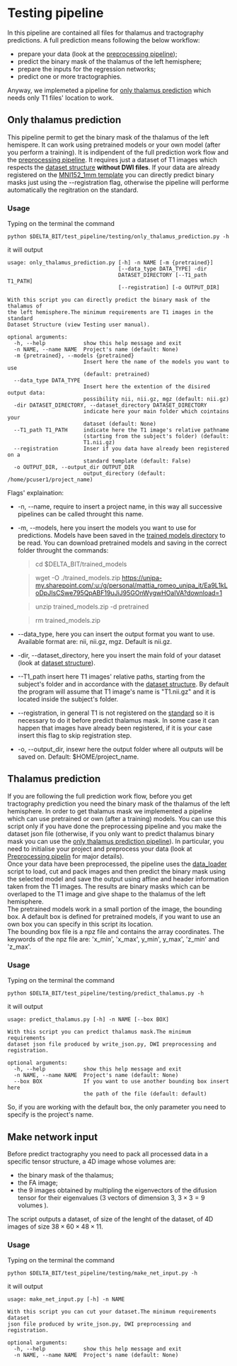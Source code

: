 # Testing pipeline
In this pipeline are contained all files for thalamus and tractography predictions. A full prediction means following the below workflow:
- prepare your data (look at the [preprocessing pipeline](../preprocessing/README.md));
- predict the binary mask of the thalamus of the left hemisphere;
- prepare the inputs for the regression networks;
- predict one or more tractographies.

Anyway, we implemeted a pipeline for [only thalamus prediction](#only-thalamus-prediction) which needs only T1 files' location to work.

## Only thalamus prediction
This pipeline permit to get the binary mask of the thalamus of the left hemispere. It can work using pretrained models or your own model (after you perform a training). It is indipendent of the full prediction work flow and the [preprocessing pipeline](../preprocessing/README.md). It requires just a dataset of T1 images which respects the [dataset structure](../preprocessing/README.md#dataset-structure) **without DWI files**. If your data are already registered on the [MNI152_1mm template](../../utils/templates/MNI152_T1_1mm.nii.gz) you can directly predict binary masks just using the --registration flag, otherwise the pipeline will performe automatically the regitration on the standard.

### Usage

Typing on the terminal the command

```
python $DELTA_BIT/test_pipeline/testing/only_thalamus_prediction.py -h
```

it will output
```
usage: only_thalamus_prediction.py [-h] -n NAME [-m {pretrained}]
                                   [--data_type DATA_TYPE] -dir
                                   DATASET_DIRECTORY [--T1_path T1_PATH]
                                   [--registration] [-o OUTPUT_DIR]

With this script you can directly predict the binary mask of the thalamus of
the left hemisphere.The minimum requirements are T1 images in the standard
Dataset Structure (view Testing user manual).

optional arguments:
  -h, --help            show this help message and exit
  -n NAME, --name NAME  Project's name (default: None)
  -m {pretrained}, --models {pretrained}
                        Insert here the name of the models you want to use
                        (default: pretrained)
  --data_type DATA_TYPE
                        Insert here the extention of the disired output data:
                        possibility nii, nii.gz, mgz (default: nii.gz)
  -dir DATASET_DIRECTORY, --dataset_directory DATASET_DIRECTORY
                        indicate here your main folder which cointains your
                        dataset (default: None)
  --T1_path T1_PATH     indicate here the T1 image's relative pathname
                        (starting from the subject's folder) (default:
                        T1.nii.gz)
  --registration        Inser if you data have already been registered on a
                        standard template (default: False)
  -o OUTPUT_DIR, --output_dir OUTPUT_DIR
                        output_directory (default: /home/pcuser1/project_name)
```
Flags' explaination:
* -n, --name, require to insert a project name, in this way all successive pipelines can be called throught this name.
* -m, --models, here you insert the models you want to use for predictions. Models have been saved in the [trained models directory](../../trained_models) to be read. You can download pretrained models and saving in the correct folder throught the commands:

  >cd $DELTA_BIT/trained_models

  >wget -O ./trained_models.zip https://unipa-my.sharepoint.com/:u:/g/personal/mattia_romeo_unipa_it/Ea9L1kLoDpJIsCSwe795QpABF19uJiJ95GOnWygwHOaIVA?download=1

  >unzip trained_models.zip -d pretrained

  >rm trained_models.zip
* --data_type, here you can insert the output format you want to use. Available format are: nii, nii.gz, mgz. Default is nii.gz.
* -dir, --dataset_directory, here you insert the main fold of your dataset (look at [dataset structure](#dataset-structure)).
* --T1_path insert here T1 images' relative paths, starting from the subject's folder and in accordance with the [dataset structure](#dataset-structure). By default the program will assume that T1 image's name is "T1.nii.gz" and it is located inside the subject's folder.
* --registration, in general T1 is not registered on the [standard](../../utils/templates/MNI152_T1_1mm.nii.gz) so it is necessary to do it before predict thalamus mask. In some case it can happen that images have already been registered, if it is your case insert this flag to skip registration step.
* -o, --output_dir, insewr here the output folder where all outputs will be saved on. Default: $HOME/project_name.


## Thalamus prediction

If you are following the full prediction work flow, before you get tractography prediction you need the binary mask of the thalamus of the left hemisphere. In order to get thalamus mask we implemented a pipeline which can use pretrained or own (after a training) models. You can use this script only if you have done the preprocessing pipeline and you make the dataset json file (otherwise, if you only want to predict thalamus binary mask you can use the [only thalamus prediction pipeline](#only-thalamus-prediction)). In particular, you need to initialise your project and preprocess your data (look at [Preprocessing pipelin](../preprocessing/README.md) for major details). \
Once your data have been preprocessed, the pipeline uses the [data_loader](../../utils/data_loader.py) script to load, cut and pack images and then predict the binary mask using the selected model and save the output using affine and header information taken from the T1 images. The results are binary masks which can be overlaped to the T1 image and give shape to the thalamus of the left hemisphere. \
The pretrained models work in a small portion of the image, the bounding box. A default box is defined for pretrained models, if you want to use an own box you can specify in this script its location. \
The bounding box file is a npz file and contains the array coordinates. The keywords of the npz file are: 'x_min', 'x_max', y_min', y_max', 'z_min' and 'z_max'.

### Usage
Typing on the terminal the command

```
python $DELTA_BIT/test_pipeline/testing/predict_thalamus.py -h
```

it will output

```
usage: predict_thalamus.py [-h] -n NAME [--box BOX]

With this script you can predict thalamus mask.The minimum requirements
dataset json file produced by write_json.py, DWI preprocessing and
registration.

optional arguments:
  -h, --help            show this help message and exit
  -n NAME, --name NAME  Project's name (default: None)
  --box BOX             If you want to use another bounding box insert here
                        the path of the file (default: default)
```

So, if you are working with the default box, the only parameter you need to specify is the project's name.

## Make network input
Before predict tractography you need to pack all processed data in a specific tensor structure, a 4D image whose volumes are:
- the binary mask of the thalamus;
- the FA image;
- the 9 images obtained by multipling the eigenvectors of the difusion tensor for their eigenvalues (3 vectors of dimension 3, $3\times3=9$ volumes ).

The script outputs a dataset, of size of the lenght of the dataset, of 4D images of size $38\times60\times48\times11$.

### Usage
Typing on the terminal the command

```
python $DELTA_BIT/test_pipeline/testing/make_net_input.py -h
```

it will output
```
usage: make_net_input.py [-h] -n NAME

With this script you can cut your dataset.The minimum requirements dataset
json file produced by write_json.py, DWI preprocessing and registration.

optional arguments:
  -h, --help            show this help message and exit
  -n NAME, --name NAME  Project's name (default: None)
```
